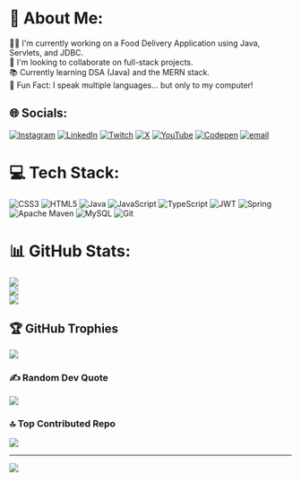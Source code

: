# 💫 About Me:
👨‍💻 I'm currently working on a Food Delivery Application using Java, Servlets, and JDBC.<br>🤝 I'm looking to collaborate on full-stack projects.<br>📚 Currently learning DSA (Java) and the MERN stack.<br>💬 Fun Fact: I speak multiple languages... but only to my computer!


## 🌐 Socials:
[![Instagram](https://img.shields.io/badge/Instagram-%23E4405F.svg?logo=Instagram&logoColor=white)](https://instagram.com/shiva_bugslayer) [![LinkedIn](https://img.shields.io/badge/LinkedIn-%230077B5.svg?logo=linkedin&logoColor=white)](https://linkedin.com/in/psivaiah6174) [![Twitch](https://img.shields.io/badge/Twitch-%239146FF.svg?logo=Twitch&logoColor=white)](https://twitch.tv/SHIVA6174) [![X](https://img.shields.io/badge/X-black.svg?logo=X&logoColor=white)](https://x.com/SHIVA6174124345) [![YouTube](https://img.shields.io/badge/YouTube-%23FF0000.svg?logo=YouTube&logoColor=white)](https://youtube.com/@UC3rKmNsQVhAYCIc5rcIb72w) [![Codepen](https://img.shields.io/badge/Codepen-000000?logo=codepen&logoColor=white)](https://codepen.io/SHIVA6174) [![email](https://img.shields.io/badge/Email-D14836?logo=gmail&logoColor=white)](mailto:psivaiah6174@gmail.com) 

# 💻 Tech Stack:
![CSS3](https://img.shields.io/badge/css3-%231572B6.svg?style=for-the-badge&logo=css3&logoColor=white) ![HTML5](https://img.shields.io/badge/html5-%23E34F26.svg?style=for-the-badge&logo=html5&logoColor=white) ![Java](https://img.shields.io/badge/java-%23ED8B00.svg?style=for-the-badge&logo=openjdk&logoColor=white) ![JavaScript](https://img.shields.io/badge/javascript-%23323330.svg?style=for-the-badge&logo=javascript&logoColor=%23F7DF1E) ![TypeScript](https://img.shields.io/badge/typescript-%23007ACC.svg?style=for-the-badge&logo=typescript&logoColor=white) ![JWT](https://img.shields.io/badge/JWT-black?style=for-the-badge&logo=JSON%20web%20tokens) ![Spring](https://img.shields.io/badge/spring-%236DB33F.svg?style=for-the-badge&logo=spring&logoColor=white) ![Apache Maven](https://img.shields.io/badge/Apache%20Maven-C71A36?style=for-the-badge&logo=Apache%20Maven&logoColor=white) ![MySQL](https://img.shields.io/badge/mysql-4479A1.svg?style=for-the-badge&logo=mysql&logoColor=white) ![Git](https://img.shields.io/badge/git-%23F05033.svg?style=for-the-badge&logo=git&logoColor=white)
# 📊 GitHub Stats:
![](https://github-readme-stats.vercel.app/api?username=SHIVA6174&theme=neon&hide_border=true&include_all_commits=true&count_private=true)<br/>
![](https://nirzak-streak-stats.vercel.app/?user=SHIVA6174&theme=neon&hide_border=true)<br/>
![](https://github-readme-stats.vercel.app/api/top-langs/?username=SHIVA6174&theme=neon&hide_border=true&include_all_commits=true&count_private=true&layout=compact)

## 🏆 GitHub Trophies
![](https://github-profile-trophy.vercel.app/?username=SHIVA6174&theme=radical&no-frame=true&no-bg=true&margin-w=4)

### ✍️ Random Dev Quote
![](https://quotes-github-readme.vercel.app/api?type=horizontal&theme=tokyonight)

### 🔝 Top Contributed Repo
![](https://github-contributor-stats.vercel.app/api?username=SHIVA6174&limit=5&theme=neon&combine_all_yearly_contributions=true)

---
[![](https://visitcount.itsvg.in/api?id=SHIVA6174&icon=3&color=0)](https://visitcount.itsvg.in)

<!-- Proudly created with GPRM ( https://gprm.itsvg.in ) -->
